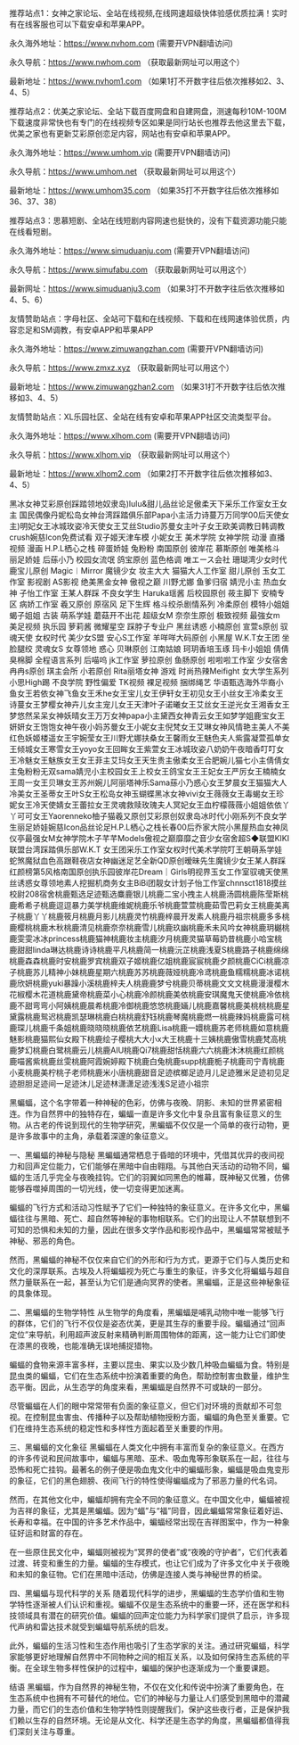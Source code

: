 推荐站点1：女神之家论坛、全站在线视频,在线网速超级快体验感优质拉满！实时有在线客服也可以下载安卓和苹果APP。

永久海外地址：https://www.nvhom.com (需要开VPN翻墙访问)

永久导航：https://www.nwhom.com （获取最新网址可以用这个）

最新地址：https://www.nvhom1.com （如果1打不开数字往后依次推移如2、3、4、5）

推荐站点2：优美之家论坛、全站下载百度网盘和自建网盘，测速每秒10M-100M下载速度非常快也有专门的在线视频专区如果是同行站长也推荐去他这里去下载，优美之家也有更新艾彩原创恋足内容，网站也有安卓和苹果APP。

永久海外地址：https://www.umhom.vip (需要开VPN翻墙访问)

永久导航：https://www.umhom.net （获取最新网址可以用这个）

最新地址：https://www.umhom35.com （如果35打不开数字往后依次推移如36、37、38）

推荐站点3：思慕短剧、全站在线短剧内容网速也挺快的，没有下载资源功能只能在线看短剧。

永久海外地址：https://www.simuduanju.com (需要开VPN翻墙访问)

永久导航：https://www.simufabu.com （获取最新网址可以用这个）

最新网址：https://www.simuduanju3.com （如果3打不开数字往后依次推移如4、5、6）

友情赞助站点：字母社区、全站可下载和在线视频、下载和在线网速体验优质，内容恋足和SM调教，有安卓APP和苹果APP

永久海外地址：https://www.zimuwangzhan.com (需要开VPN翻墙访问)

永久导航：https://www.zmxz.xyz （获取最新网址可以用这个）

最新地址：https://www.zimuwangzhan2.com （如果31打不开数字往后依次推移如3、4、5）

友情赞助站点：XL乐园社区、全站在线有安卓和苹果APP社区交流类型平台。

永久海外地址：https://www.xlhom.com (需要开VPN翻墙访问)

永久导航：https://www.xlhom.vip （获取最新网址可以用这个）

最新地址：https://www.xlhom2.com （如果2打不开数字往后依次推移如3、4、5）

黑冰女神艾彩原创踩踏领地奴隶岛)lulu&甜儿品丝论足傲柔天下采乐工作室女王女主 国民偶像丹妮松岛女神台湾踩踏俱乐部Papa小主活力诗蔓万万同学00后天使女主)明妃女王冰城玫姿冷天使女王艾丝Studio苏曼女主叶子女王欧美调教日韩调教crush婉慈Icon免费试看 双子姬天津车模 小妮女王 美术学院 女神学院 动漫 直播视频 漫画 H.P.L栖心之栈 碎蛋娇娃 兔粉粉 南国原创 彼岸花 慕斯原创 唯美格斗 丽足娇娃 后蕬小乃 校园女流氓 鸽宝原创 蓝色格调 唯エース会社 珊瑚湾少女时代 鹿宝儿原创 Magic︱Mirror 魔镜少女 妆主大大 猫猫大人工作室 甜儿原创 玉女工作室 影视剧 AS影视 绝美黑金女神 傲视之巅 川野尤娜 鱼爹归宿 婧児小主 热血女神 子怡工作室 王某人群踩 不良女学生 Haruka瑶酱 后校园原创 莜主脚下 安楠专区 病娇工作室 羲又原创 原宿风 足下生辉 格斗绞杀剧情系列 冷柔原创 模特小姐姐 蝎子姐姐 古装 萌系学娃 蘑菇开不出花 超级女M 奈奈生原创 极致视频 最強女m 美足视频 执乐园 萝莉酱 微耀星空 踩脖子专业户 黑丝诱惑 小楠原创 宣萱s原创 驭魂天使 女权时代 美少女S盟 安心S工作室 羊咩咩大码原创 小黑屋 W.K.T女王团 坐脸腿绞 灵魂女S 女尊领地 惑心 贝琳原创 江南姑娘 珂玥香培玉琢 玛卡小姐姐 倩倩臭棉脚 全程语言系列 后喵呜 jk工作室 萝拉原创 鱼肠原创 啦啦啦工作室 少女宿舍 冉冉s原创 琪主会所 小若原创 Rita丽塔女神 游戏 时尚热辣Meifight 女大学生系列 小思High踢 不良学院 野性偏爱 TK视频 裸足视频 捆绑绳艺 华语甄选海外华裔小鱼女王若依女神飞鱼女王禾he女王宝儿女王伊轩女王初见女王小丝女王冷柔女王诗蔓女王梦樱女神卉儿女主宠儿女王天津叶子诺曦女王艾丝女王逆光女王湘香女王梦悠然呆呆女神妖晴女王万万女神papa小主黛西女神青云女王如梦学姐鹿宝女王妍妍女王饱饱女神午夜小妈苏曼女王小妮女主倪梵女王艾琳女神风情艳主美人不美红色妖姬楼遥女王宇婉莹女王川野尤娜扶桑女王馨雨女王魅色夫人紫露凝萱孤单女王倾城女王寒雪女王yoyo女王回眸女王紫萱女王冰城玫姿八奶奶午夜暗香叮叮女王冷魅女王魅族女王女王菲主艾玛女王天生贵主傲柔女王合肥婉儿猫七小主倩倩女主兔粉粉无双sama婧児小主校园女王上校女王鸽宝女王王妃女王严厉女王楠楠女王周一女王贝琳女王苏州婉儿阿丽塔神乐Sama蕬小乃惑心女王梦晨女王猫猫大人冷美女王圣蒂女王叶S女王松岛女神玉蝴蝶黑冰女神vivi女王薇薇女王毒蝎女王珍妮女王冷天使婧女王蕾拉女王灵魂救赎玫瑰夫人冥妃女王血柠檬薇薇小姐姐依依丫丫可可女王Yaorenneko柚子猫羲又原创艾彩原创奴隶岛冰时代小刚系列不良女学生丽足娇娃婉慈Icon品丝论足H.P.L栖心之栈长春00后乔家大院小黑屋热血女神凤仪亭最强女M女神学院木子芊芊Models傲视之巅靡靡之音少女宿舍超S◆联盟KIKI联盟台湾踩踏俱乐部W.K.T 女王团采乐工作室女权时代美术学院叮王朝萌系学娃蛇煞魔狱血色高跟鞋夜店女神幽迷足艺全新QD原创暧昧先生魔镜少女王某人群踩红颜榜第5风格南国原创执乐园彼岸花Dream｜Girls明视界玉女工作室驭魂天使黑丝诱惑女尊领地素人挖掘机商务女主BiBi团靓女计划子怡工作室chnnsct1818摸丝校尉208宿舍桃鹿甄选足迹甄选麋鹿银儿桃鹿二宝小拽主人桃鹿汤圆桃鹿陈莹斯桃鹿希希子桃鹿逗逗暴力美学桃鹿维妮桃鹿乐爷桃鹿萱萱桃鹿茹雪巴莉女王桃鹿美离子桃鹿丫丫桃鹿筱月桃鹿月影儿桃鹿灵竹桃鹿梓晨开发素人桃鹿丹祖宗桃鹿多多桃鹿樱桃桃鹿木秋桃鹿清见桃鹿奈奈桃鹿雪儿桃鹿玖幽桃鹿禾未风吟女神桃鹿玥樾桃鹿雯雯冰冰princess桃鹿猫神桃鹿妆主桃鹿汐月桃鹿灵猫草莓奶昔桃鹿小哈宝桃鹿甜甜linda琳达桃鹿诗诗桃鹿平凡桃鹿简一桃鹿沅芷桃鹿浅夏S桃鹿路子桃鹿绵绵桃鹿森森桃鹿时安桃鹿罗宾桃鹿双子姬桃鹿亿姐桃鹿宸宸桃鹿夕颜桃鹿CiCi桃鹿凉子桃鹿苏儿精神小妹桃鹿星期六桃鹿苏苏桃鹿薇娅桃鹿冷鸢桃鹿鱼糯糯桃鹿冰诺桃鹿欣妍桃鹿yuki暴躁小溪桃鹿梓夫人桃鹿鹿梦兮桃鹿贝蒂桃鹿文文文桃鹿漫漫樱木花椒樱木花道桃鹿黛帝桃鹿菜小心桃鹿冷颜桃鹿美依桃鹿安琪魔鬼天使桃鹿冷依桃鹿不甜弯弯小阿姨桃鹿晨希桃鹿冷御桃鹿悠悠桃鹿婳儿桃鹿嘉馨桃鹿美桃桃桃鹿星黛露桃鹿鸳迟桃鹿凯瑟琳桃鹿白桃桃鹿舒钰桃鹿琴魔桃鹿燃一桃鹿辣妈桃鹿露可桃鹿琛儿桃鹿千条姐桃鹿晓晓晓桃鹿依艺桃鹿Lisa桃鹿一嬛桃鹿苏老师桃鹿如意桃鹿魅影桃鹿猫熙仙女殿下桃鹿绘子樱桃大大小x大王桃鹿十三姨桃鹿傲雪桃鹿梵高桃鹿梦幻桃鹿白鹭桃鹿云儿桃鹿AIU桃鹿Qi7桃鹿甜恬桃鹿六六桃鹿沐沐桃鹿红颜桃鹿喵酱紫桃鹿丝雯桃鹿阿霞婉婷殿下桃鹿白兔桃鹿supp桃鹿栀子桃鹿司宁青桃鹿小麦桃鹿美柠桃子老师桃鹿米小唐桃鹿甜音足迹槟榔足迹月儿足迹雅米足迹初见足迹胆胆足迹间一足迹沐儿足迹林潇潇足迹浅浅S足迹小祖宗



黑蝙蝠，这个名字带着一种神秘的色彩，仿佛与夜晚、阴影、未知的世界紧密相连。作为自然界中的独特存在，蝙蝠一直是许多文化中复杂且富有象征意义的生物。从古老的传说到现代的生物学研究，黑蝙蝠不仅仅是一个简单的夜行动物，更是许多故事中的主角，承载着深邃的象征意义。

一、黑蝙蝠的神秘与隐秘
黑蝙蝠通常栖息于昏暗的环境中，凭借其优异的夜间视力和回声定位能力，它们能够在黑暗中自由翱翔。与其他白天活动的动物不同，蝙蝠的生活几乎完全与夜晚挂钩。它们的羽翼如同黑色的帷幕，既神秘又优雅，仿佛能够吞噬掉周围的一切光线，使一切变得更加迷离。

蝙蝠的飞行方式和活动习性赋予了它们一种独特的象征意义。在许多文化中，黑蝙蝠往往与黑暗、死亡、超自然等神秘的事物相联系。它们的出现让人不禁联想到不可知的恐惧和未知的力量，因此在很多文学作品和影视作品中，黑蝙蝠常常被赋予神秘、邪恶的角色。

然而，黑蝙蝠的神秘不仅仅来自它们的外形和行为方式，更源于它们与人类历史和文化的深厚联系。古埃及人将蝙蝠视为死亡与重生的象征，许多文化将蝙蝠与超自然力量联系在一起，甚至认为它们是通向冥界的使者。黑蝙蝠，正是这些神秘象征的具象体现。

二、黑蝙蝠的生物学特性
从生物学的角度看，黑蝙蝠是哺乳动物中唯一能够飞行的群体，它们的飞行不仅仅是姿态优美，更是其生存的重要手段。蝙蝠通过“回声定位”来导航，利用超声波反射来精确判断周围物体的距离，这一能力让它们即使在漆黑的夜晚，也能准确无误地捕捉猎物。

蝙蝠的食物来源丰富多样，主要以昆虫、果实以及少数几种吸血蝙蝠为食。特别是昆虫类的蝙蝠，它们在生态系统中扮演着重要的角色，帮助控制害虫数量，维护生态平衡。因此，从生态学的角度来看，黑蝙蝠是自然界不可或缺的一部分。

尽管蝙蝠在人们的眼中常常带有负面的象征意义，但它们对环境的贡献却不可忽视。在控制昆虫害虫、传播种子以及帮助植物授粉方面，蝙蝠的角色至关重要。它们在维持生态系统的稳定性和多样性方面起着至关重要的作用。

三、黑蝙蝠的文化象征
黑蝙蝠在人类文化中拥有丰富而复杂的象征意义。在西方的许多传说和民间故事中，蝙蝠与黑暗、巫术、吸血鬼等形象联系在一起，往往与恐怖和死亡挂钩。最著名的例子便是吸血鬼文化中的蝙蝠形象，蝙蝠是吸血鬼变形的象征，它们的黑色翅膀、夜间飞行的特性使得蝙蝠成为了邪恶力量的代名词。

然而，在其他文化中，蝙蝠却拥有完全不同的象征意义。在中国文化中，蝙蝠被视为吉祥的象征，尤其是黑蝙蝠。因为“蝠”与“福”同音，因此蝙蝠常常象征着好运、长寿和幸福。在中国的许多艺术作品中，蝙蝠经常出现在吉祥图案中，作为一种象征好运和财富的存在。

在一些原住民文化中，蝙蝠则被视为“冥界的使者”或“夜晚的守护者”，它们代表着过渡、转变和重生的力量。蝙蝠的生存模式，也让它们成为了许多文化中关于夜晚和未知的象征物。它们在黑暗中活动，仿佛是连接人类与神秘世界的桥梁。

四、黑蝙蝠与现代科学的关系
随着现代科学的进步，黑蝙蝠的生态学价值和生物学特性逐渐被人们认识和重视。蝙蝠不仅是生态系统中的重要一环，还在医学和科技领域具有潜在的研究价值。蝙蝠的回声定位能力为科学家们提供了启示，许多现代声纳和雷达技术就受到蝙蝠导航系统的启发。

此外，蝙蝠的生活习性和生态作用也吸引了生态学家的关注。通过研究蝙蝠，科学家能够更好地理解自然界中不同物种之间的相互关系，以及如何保持生态系统的平衡。在全球生物多样性保护的过程中，蝙蝠的保护也逐渐成为一个重要课题。

结语
黑蝙蝠，作为自然界的神秘生物，不仅在文化和传说中扮演了重要角色，在生态系统中也拥有不可替代的地位。它们的神秘与力量让人们感受到黑暗中的潜藏力量，而它们的生态价值和生物学特性则提醒我们，保护这些夜行者，正是保护我们赖以生存的自然环境。无论是从文化、科学还是生态学的角度，黑蝙蝠都值得我们深刻关注与尊重。
